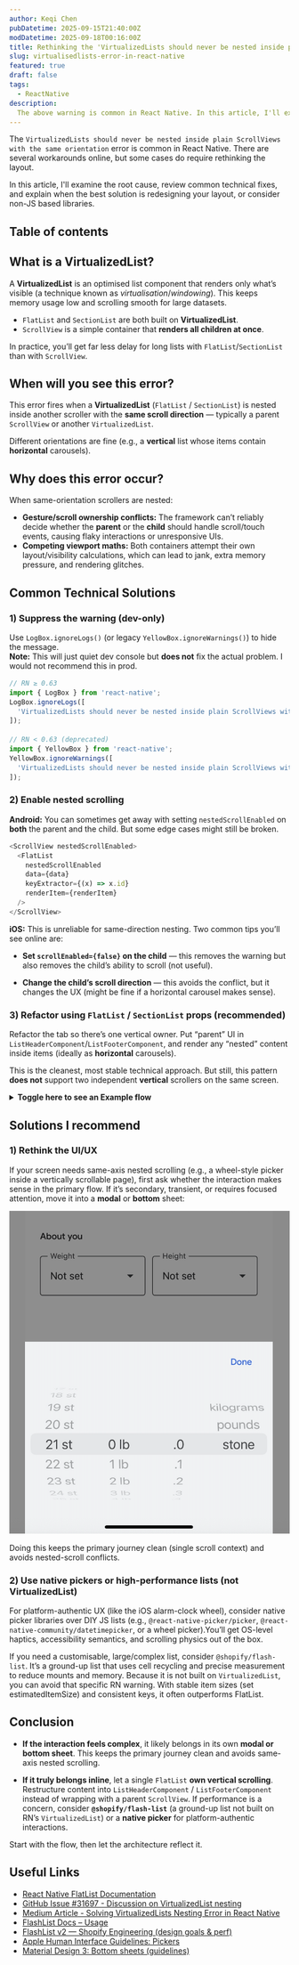 ```yaml
---
author: Keqi Chen
pubDatetime: 2025-09-15T21:40:00Z
modDatetime: 2025-09-18T00:16:00Z
title: Rethinking the 'VirtualizedLists should never be nested inside plain ScrollViews with the same orientation' Error in React Native
slug: virtualisedlists-error-in-react-native
featured: true
draft: false
tags:
  - ReactNative
description:
  The above warning is common in React Native. In this article, I'll examine the root cause, review common technical fixes, and explain when the best solution is redesigning your layout, or consider non-JS based libraries. 
---
```


The `VirtualizedLists should never be nested inside plain ScrollViews with the same orientation` error is common in React Native. There are several workarounds online, but some cases do require rethinking the layout. 

In this article, I'll examine the root cause, review common technical fixes, and explain when the best solution is redesigning your layout, or consider non-JS based libraries.

<!-- <figure>
  <img
    src="https://images.pexels.com/photos/159618/still-life-school-retro-ink-159618.jpeg?auto=compress&cs=tinysrgb&w=1260&h=750&dpr=1"
    alt="Free Classic wooden desk with writing materials, vintage clock, and a leather bag. Stock Photo"
  />
    <figcaption class="text-center">
    Photo by <a href="https://www.pexels.com/photo/brown-wooden-desk-159618/">Pixabay</a>
  </figcaption>
</figure> -->

## Table of contents

## What is a VirtualizedList?
A **VirtualizedList** is an optimised list component that renders only what’s visible (a technique known as *virtualisation*/*windowing*). This keeps memory usage low and scrolling smooth for large datasets.

- `FlatList` and `SectionList` are both built on **VirtualizedList**.  
- `ScrollView` is a simple container that **renders all children at once**.

In practice, you’ll get far less delay for long lists with `FlatList`/`SectionList` than with `ScrollView`.

## When will you see this error?
This error fires when a **VirtualizedList** (`FlatList` / `SectionList`) is nested inside another scroller with the **same scroll direction** — typically a parent `ScrollView` or another `VirtualizedList`.  

Different orientations are fine (e.g., a **vertical** list whose items contain **horizontal** carousels).

## Why does this error occur?
When same-orientation scrollers are nested:

- **Gesture/scroll ownership conflicts:** The framework can’t reliably decide whether the **parent** or the **child** should handle scroll/touch events, causing flaky interactions or unresponsive UIs.  
- **Competing viewport maths:** Both containers attempt their own layout/visibility calculations, which can lead to jank, extra memory pressure, and rendering glitches.

## Common Technical Solutions

### 1) Suppress the warning (dev-only)
Use `LogBox.ignoreLogs()` (or legacy `YellowBox.ignoreWarnings()`) to hide the message.  
**Note:** This will just quiet dev console but **does not** fix the actual problem. I would not recommend this in prod.

```ts
// RN ≥ 0.63
import { LogBox } from 'react-native';
LogBox.ignoreLogs([
  'VirtualizedLists should never be nested inside plain ScrollViews with the same orientation',
]);

// RN < 0.63 (deprecated)
import { YellowBox } from 'react-native';
YellowBox.ignoreWarnings([
  'VirtualizedLists should never be nested inside plain ScrollViews with the same orientation',
]);
```

### 2) Enable nested scrolling
**Android:** You can sometimes get away with setting `nestedScrollEnabled` on **both** the parent and the child. But some edge cases might still be broken.

```ts
<ScrollView nestedScrollEnabled>
  <FlatList
    nestedScrollEnabled
    data={data}
    keyExtractor={(x) => x.id}
    renderItem={renderItem}
  />
</ScrollView>
```

**iOS:** This is unreliable for same-direction nesting. Two common tips you’ll see online are:

- **Set `scrollEnabled={false}` on the child** — this removes the warning but also removes the child’s ability to scroll (not useful).

- **Change the child’s scroll direction** — this avoids the conflict, but it changes the UX (might be fine if a horizontal carousel makes sense).

### 3) Refactor using `FlatList` / `SectionList` props (recommended)

Refactor the tab so there’s one vertical owner. Put “parent” UI in `ListHeaderComponent`/`ListFooterComponent`, and render any “nested” content inside items (ideally as **horizontal** carousels).  

This is the cleanest, most stable technical approach. But still, this pattern **does not** support two independent **vertical** scrollers on the same screen. 

<details>

<summary><strong>Toggle here to see an Example flow</strong></summary>

- Header (filters / actions) lives in `ListHeaderComponent`.
- “Complete” opens a **modal** (no background scroll).
- On confirm, we **push a banner** by toggling a **footer** (no extra scroller).
- Items can contain **horizontal** carousels.

```tsx
import React, { useState } from 'react';
import { FlatList, View, Text, Button, Modal } from 'react-native';

type Row = { id: string; photos: { id: string }[] };

export default function Screen({ data }: { data: Row[] }) {
  const [showCompleteModal, setShowCompleteModal] = useState(false);
  const [showBottomBanner, setShowBottomBanner] = useState(false);

  // Header: controls (tabs/filters + action)
  const Header = (
    <View>
      <Text>Filters / Tabs</Text>
      <Button title="Complete" onPress={() => setShowCompleteModal(true)} />
    </View>
  );

  // Footer: bottom banner (shown after confirm)
  const Footer = showBottomBanner ? (
    <View>
      <Text>Action applied</Text>
      <Text>Your changes have been saved.</Text>
    </View>
  ) : null;

  // Item: vertical list rows, each may contain a horizontal carousel
  const renderItem = ({ item }: { item: Row }) => (
    <View>
      <Text>Section {item.id}</Text>
      <FlatList
        horizontal
        data={item.photos}
        keyExtractor={(p) => p.id}
        renderItem={({ item: p }) => (
          <View>
            <Text>Photo {p.id}</Text>
          </View>
        )}
      />
    </View>
  );

  return (
    <>
      <FlatList
        data={data}
        keyExtractor={(x) => x.id}
        renderItem={renderItem}
        ListHeaderComponent={Header}   // header controls
        ListFooterComponent={Footer}   // bottom banner
        stickyHeaderIndices={[0]}      // keep header pinned
      />

      {/* Modal: confirm action, then show banner */}
      <Modal
        visible={showCompleteModal}
        transparent
        onRequestClose={() => setShowCompleteModal(false)}
      >
        <View>
          <Text>Confirm action?</Text>
          <Button
            title="Confirm"
            onPress={() => {
              setShowCompleteModal(false);
              setShowBottomBanner(true);
            }}
          />
          <Button title="Cancel" onPress={() => setShowCompleteModal(false)} />
        </View>
      </Modal>
    </>
  );
}
```
</details>

## Solutions I recommend
### 1) Rethink the UI/UX
If your screen needs same-axis nested scrolling (e.g., a wheel-style picker inside a vertically scrollable page), first ask whether the interaction makes sense in the primary flow. If it’s secondary, transient, or requires focused attention, move it into a **modal** or **bottom** sheet:

![Scrolling feature](scrolling-feature.jpg)

Doing this keeps the primary journey clean (single scroll context) and avoids nested-scroll conflicts.

### 2) Use native pickers or high-performance lists (not VirtualizedList)
For platform-authentic UX (like the iOS alarm-clock wheel), consider native picker libraries over DIY JS lists (e.g., `@react-native-picker/picker`, `@react-native-community/datetimepicker`, or a wheel picker).You’ll get OS-level haptics, accessibility semantics, and scrolling physics out of the box.

If you need a customisable, large/complex list, consider `@shopify/flash-list`. It’s a ground-up list that uses cell recycling and precise measurement to reduce mounts and memory. Because it is not built on `VirtualizedList`, you can avoid that specific RN warning. With stable item sizes (set estimatedItemSize) and consistent keys, it often outperforms FlatList.

## Conclusion

- **If the interaction feels complex**, it likely belongs in its own **modal or bottom sheet**. This keeps the primary journey clean and avoids same-axis nested scrolling.

- **If it truly belongs inline**, let a single `FlatList` **own vertical scrolling**. Restructure content into `ListHeaderComponent` / `ListFooterComponent` instead of wrapping with a parent `ScrollView`. If performance is a concern, consider **`@shopify/flash-list`** (a ground-up list not built on RN’s `VirtualizedList`) or a **native picker** for platform-authentic interactions.

Start with the flow, then let the architecture reflect it. 

## Useful Links
- [React Native FlatList Documentation](https://reactnative.dev/docs/flatlist)
- [GitHub Issue #31697 - Discussion on VirtualizedList nesting](https://github.com/facebook/react-native/issues/31697#issuecomment-920142002)
- [Medium Article - Solving VirtualizedLists Nesting Error in React Native](https://medium.com/@sivasothytharsa17/solving-the-virtualizedlists-should-never-be-nested-inside-plain-scrollviews-error-in-react-fbd3cb4daeed)
- [FlashList Docs – Usage](https://shopify.github.io/flash-list/docs/usage/)
- [FlashList v2 — Shopify Engineering (design goals & perf)](https://shopify.engineering/flashlist-v2)
- [Apple Human Interface Guidelines: Pickers](https://developer.apple.com/design/human-interface-guidelines/pickers)
- [Material Design 3: Bottom sheets (guidelines)](https://m3.material.io/components/bottom-sheets/guidelines)

